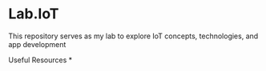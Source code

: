 # Lab.IoT
This repository serves as my lab to explore IoT concepts, technologies, and app development

Useful Resources 
* 
